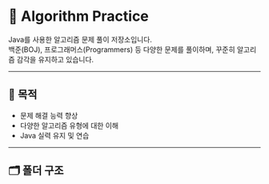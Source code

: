 # 📘 Algorithm Practice

Java를 사용한 알고리즘 문제 풀이 저장소입니다.  
백준(BOJ), 프로그래머스(Programmers) 등 다양한 문제를 풀이하며, 꾸준히 알고리즘 감각을 유지하고 있습니다.

---

## 🧠 목적

- 문제 해결 능력 향상
- 다양한 알고리즘 유형에 대한 이해
- Java 실력 유지 및 연습

---

## 🗂 폴더 구조


